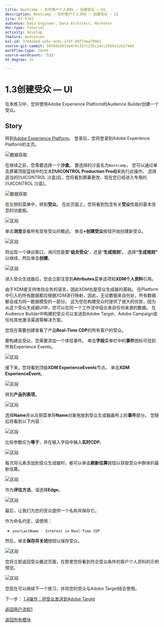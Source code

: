 ```yaml
---
title: Bootcamp — 实时客户个人资料 — 创建受众 — UI
description: Bootcamp — 实时客户个人资料 — 创建受众 — UI
jira: KT-5342
audience: Data Engineer, Data Architect, Marketer
doc-type: tutorial
activity: develop
feature: Audiences
exl-id: 37d4a5e8-e2bc-4c8c-a74f-09f74ea79962
source-git-commit: 5876de5015e4c8c337c235c24cc28b0a32e274dd
workflow-type: tm+mt
source-wordcount: '533'
ht-degree: 3%

---
```


# 1.3创建受众 — UI

在本练习中，您将使用Adobe Experience Platform的Audience Builder创建一个受众。

## Story

转到[Adobe Experience Platform](https://experience.adobe.com/platform)。 登录后，您将登录到Adobe Experience Platform的主页。

![数据获取](./images/home.png)

在继续之前，您需要选择一个&#x200B;**沙盒**。 要选择的沙盒名为``Bootcamp``。 您可以通过单击屏幕顶部蓝线中的文本&#x200B;**[!UICONTROL Production Prod]**&#x200B;来执行此操作。 选择适当的[!UICONTROL 沙盒]后，您将看到屏幕更改，现在您已经进入专用的[!UICONTROL 沙盒]。

![数据获取](./images/sb1.png)

在左侧的菜单中，转到&#x200B;**受众**。 在此页面上，您将看到包含有关&#x200B;**受众**&#x200B;性能的基本信息的功能板。

![区段](./images/menuseg.png)

单击&#x200B;**浏览**&#x200B;查看所有现有受众的概述。 单击&#x200B;**+创建受众**&#x200B;按钮开始创建新受众。


![区段](./images/segmentationui.png)

将出现一个弹出窗口，询问您是要&#x200B;**&#39;组合受众&#39;**，还是&#x200B;**&#39;生成规则&#39;**。 选择&#x200B;**“生成规则”**&#x200B;以继续，然后单击&#x200B;**创建**。

![区段][def]

进入受众生成器后，您会立即注意到&#x200B;**Attributes**&#x200B;菜单选项和&#x200B;**XDM个人资料**&#x200B;引用。


由于XDM是支持体验业务的语言，因此XDM也是受众生成器的基础。 在Platform中引入的所有数据都应根据XDM进行映射，因此，无论数据来自何处，所有数据都会成为同一数据模型的一部分。 这为您在构建受众时提供了很大的优势，因为从这个受众生成器UI中，您可以在同一个工作流中组合来自任何来源的数据。 在Audience Builder中构建的受众可以发送到Adobe Target、Adobe Campaign或任何其他激活渠道等解决方案。

您现在需要创建查看了产品&#x200B;**Real-Time CDP**&#x200B;的所有客户的受众。

要构建此受众，您需要添加一个体验事件。 单击&#x200B;**字段**&#x200B;菜单栏中的&#x200B;**事件**&#x200B;图标可找到所有Experience Events。

![区段](./images/findee.png)

接下来，您将看到顶级&#x200B;**XDM ExperienceEvents**&#x200B;节点。 单击&#x200B;**XDM ExperienceEvent**。

![区段](./images/see.png)

转到&#x200B;**产品列表项**。

![区段](./images/plitems.png)

选择&#x200B;**Name**&#x200B;并从左侧菜单将&#x200B;**Name**&#x200B;对象拖放到受众生成器画布上的&#x200B;**事件**&#x200B;部分。 您随后将看到以下内容：

![区段](./images/eewebpdtlname.png)

比较参数应为&#x200B;**等于**，并在输入字段中输入&#x200B;**实时CDP**。

![区段](./images/pv.png)

每次将元素添加到受众生成器时，都可以单击&#x200B;**刷新估算**&#x200B;按钮以获取受众中群体的最新估算。

![区段](./images/refreshest.png)

作为&#x200B;**评估方法**，请选择&#x200B;**Edge**。

![区段](./images/evedge.png)

最后，让我们为您的受众提供一个名称并保存它。

作为命名约定，请使用：

- `yourLastName - Interest in Real-Time CDP`

然后，单击&#x200B;**保存并关闭**&#x200B;按钮以保存受众。

![区段](./images/segmentname.png)

您将立即返回受众概述页面，在那里您将看到符合受众条件的客户个人资料的示例预览。

![区段](./images/savedsegment.png)

您现在可以继续下一个练习，并将您的受众与Adobe Target结合使用。

下一步： [1.4操作：将受众发送到Adobe Target](./ex4.md)

[返回用户流程1](./uc1.md)

[返回所有模块](../../overview.md)


[def]: ./images/segmentationpopup.png
